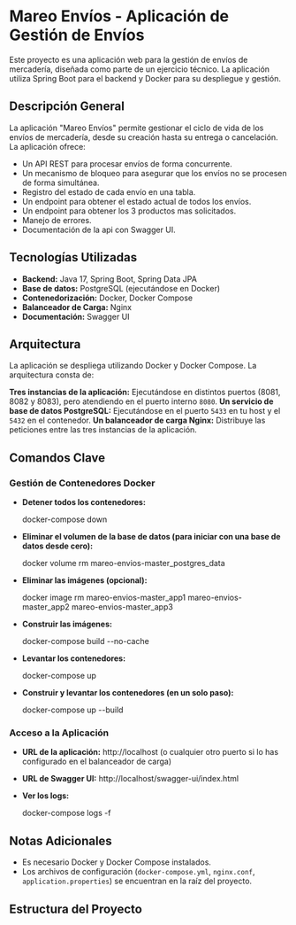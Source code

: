 # Mareo Envíos - Aplicación de Gestión de Envíos

Este proyecto es una aplicación web para la gestión de envíos de mercadería, diseñada como parte de un ejercicio técnico.
La aplicación utiliza Spring Boot para el backend y Docker para su despliegue y gestión.

## Descripción General

La aplicación "Mareo Envíos" permite gestionar el ciclo de vida de los envíos de mercadería, desde su creación hasta su entrega o cancelación. La aplicación ofrece:

*   Un API REST para procesar envíos de forma concurrente.
*   Un mecanismo de bloqueo para asegurar que los envíos no se procesen de forma simultánea.
*   Registro del estado de cada envío en una tabla.
*   Un endpoint para obtener el estado actual de todos los envíos.
*  Un endpoint para obtener los 3 productos mas solicitados.
*  Manejo de errores.
*  Documentación de la api con Swagger UI.

## Tecnologías Utilizadas

*   **Backend:** Java 17, Spring Boot, Spring Data JPA
*   **Base de datos:** PostgreSQL (ejecutándose en Docker)
*   **Contenedorización:** Docker, Docker Compose
*   **Balanceador de Carga:** Nginx
*   **Documentación:** Swagger UI

## Arquitectura

La aplicación se despliega utilizando Docker y Docker Compose. La arquitectura consta de:

  **Tres instancias de la aplicación:** Ejecutándose en distintos puertos (8081, 8082 y 8083), pero atendiendo en el puerto interno `8080`.
  **Un servicio de base de datos PostgreSQL:** Ejecutándose en el puerto `5433` en tu host y el `5432` en el contenedor.
  **Un balanceador de carga Nginx:** Distribuye las peticiones entre las tres instancias de la aplicación.

## Comandos Clave

### Gestión de Contenedores Docker

*   **Detener todos los contenedores:**

    docker-compose down

*   **Eliminar el volumen de la base de datos (para iniciar con una base de datos desde cero):**

    docker volume rm mareo-envios-master_postgres_data

*   **Eliminar las imágenes (opcional):**

    docker image rm mareo-envios-master_app1 mareo-envios-master_app2 mareo-envios-master_app3 

*   **Construir las imágenes:**

    docker-compose build --no-cache


*   **Levantar los contenedores:**

    docker-compose up

*   **Construir y levantar los contenedores (en un solo paso):**

    docker-compose up --build


### Acceso a la Aplicación

*   **URL de la aplicación:**
	http://localhost  (o cualquier otro puerto si lo has configurado en el balanceador de carga)
   
*   **URL de Swagger UI:**
    http://localhost/swagger-ui/index.html
    
* **Ver los logs:**

   docker-compose logs -f

## Notas Adicionales

*   Es necesario Docker y Docker Compose instalados.
*   Los archivos de configuración (`docker-compose.yml`, `nginx.conf`, `application.properties`) se encuentran en la raíz del proyecto.

## Estructura del Proyecto
